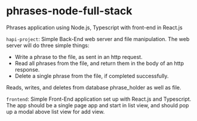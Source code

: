 # phrases-node-full-stack
Phrases application using Node.js, Typescript with front-end in React.js 

 `hapi-project`:</h4> Simple Back-End web server and file manipulation. The web server will do three simple things:
* Write a phrase to the file, as sent in an http request.
* Read all phrases from the file, and return them in the body of an http response.
* Delete a single phrase from the file, if completed successfully.

Reads, writes, and deletes from database phrase_holder as well as file.

 `frontend`:</h4> Simple Front-End application set up with React.js and Typescript. The app should be a single page app and start in list view, and should pop up a modal
above list view for add view.




